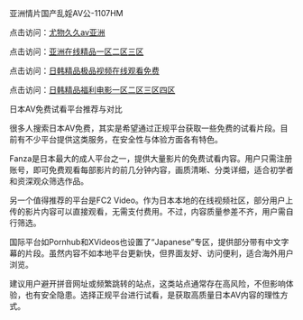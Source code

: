 亚洲情片国产乱婬AV公-1107HM

点击访问：<a href="https://heiliaoxqkkct.pages.dev">尤物久久av亚洲</a>

点击访问：<a href="https://heiliaowt0d7p.pages.dev">亚洲在线精品一区二区三区</a>

点击访问：<a href="https://heiliaozj3tjd.pages.dev">日韩精品极品视频在线观看免费</a>

点击访问：<a href="https://heiliaoxwd5i8.pages.dev">日韩精品福利电影一区二区三区四区</a>

日本AV免费试看平台推荐与对比

很多人搜索日本AV免费，其实是希望通过正规平台获取一些免费的试看片段。目前有不少平台提供这类服务，在安全性与体验方面各有特色。

Fanza是日本最大的成人平台之一，提供大量影片的免费试看内容。用户只需注册账号，即可免费观看每部影片的前几分钟内容，画质清晰、分类详细，适合初学者和资深观众筛选作品。

另一个值得推荐的平台是FC2 Video。作为日本本地的在线视频社区，部分用户上传的影片内容可以直接观看，无需支付费用。不过，内容质量参差不齐，用户需自行筛选。

国际平台如Pornhub和XVideos也设置了“Japanese”专区，提供部分带有中文字幕的片段。虽然内容不如本地平台更新快，但界面友好、访问便利，适合海外用户浏览。

建议用户避开拼音网址或频繁跳转的站点，这类站点通常存在高风险，不但影响体验，也有安全隐患。选择正规平台进行试看，是获取高质量日本AV内容的理性方式。

<span style="display:none;">[Canonical link]( )</span>
